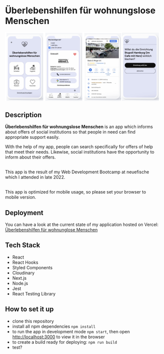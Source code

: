 # Überlebenshilfen für wohnungslose Menschen

![Mobile View Screens](public/img/Ueberlebenshilfen-App.png)

## Description

**Überlebenshilfen für wohnungslose Menschen** is an app which informs about offers of social institutions so that people in need can find appropriate support easily.

With the help of my app, people can search specifically for offers of help that meet their needs. Likewise, social institutions have the opportunity to inform about their offers.

<br>This app is the result of my Web Development Bootcamp at neuefische which I attended in late 2022.

<br>This app is optimized for mobile usage, so please set your browser to mobile version.

## Deployment



You can have a look at the current state of my application hosted on Vercel: [Überlebenshilfen für wohnunglose Menschen](https://ueberlebenshilfen.vercel.app/)

## Tech Stack



- React
- React Hooks
- Styled Components
- Cloudinary
- Next.js
- Node.js
- Jest
- React Testing Library



## How to set it up

- clone this repository
- install all npm dependencies
  `npm install`
- to run the app in development mode `npm start`, then open [http://localhost:3000](http://localhost:3000) to view it in the browser
- to create a build ready for deploying:
  `npm run build`
- test?
